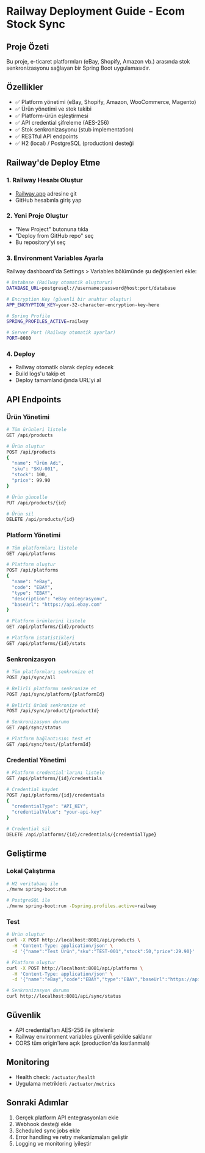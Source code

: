 # Railway Deployment Guide - Ecom Stock Sync

## Proje Özeti
Bu proje, e-ticaret platformları (eBay, Shopify, Amazon vb.) arasında stok senkronizasyonu sağlayan bir Spring Boot uygulamasıdır.

## Özellikler
- ✅ Platform yönetimi (eBay, Shopify, Amazon, WooCommerce, Magento)
- ✅ Ürün yönetimi ve stok takibi
- ✅ Platform-ürün eşleştirmesi
- ✅ API credential şifreleme (AES-256)
- ✅ Stok senkronizasyonu (stub implementation)
- ✅ RESTful API endpoints
- ✅ H2 (local) / PostgreSQL (production) desteği

## Railway'de Deploy Etme

### 1. Railway Hesabı Oluştur
- [Railway.app](https://railway.app) adresine git
- GitHub hesabınla giriş yap

### 2. Yeni Proje Oluştur
- "New Project" butonuna tıkla
- "Deploy from GitHub repo" seç
- Bu repository'yi seç

### 3. Environment Variables Ayarla
Railway dashboard'da Settings > Variables bölümünde şu değişkenleri ekle:

```bash
# Database (Railway otomatik oluşturur)
DATABASE_URL=postgresql://username:password@host:port/database

# Encryption Key (güvenli bir anahtar oluştur)
APP_ENCRYPTION_KEY=your-32-character-encryption-key-here

# Spring Profile
SPRING_PROFILES_ACTIVE=railway

# Server Port (Railway otomatik ayarlar)
PORT=8080
```

### 4. Deploy
- Railway otomatik olarak deploy edecek
- Build logs'u takip et
- Deploy tamamlandığında URL'yi al

## API Endpoints

### Ürün Yönetimi
```bash
# Tüm ürünleri listele
GET /api/products

# Ürün oluştur
POST /api/products
{
  "name": "Ürün Adı",
  "sku": "SKU-001",
  "stock": 100,
  "price": 99.90
}

# Ürün güncelle
PUT /api/products/{id}

# Ürün sil
DELETE /api/products/{id}
```

### Platform Yönetimi
```bash
# Tüm platformları listele
GET /api/platforms

# Platform oluştur
POST /api/platforms
{
  "name": "eBay",
  "code": "EBAY",
  "type": "EBAY",
  "description": "eBay entegrasyonu",
  "baseUrl": "https://api.ebay.com"
}

# Platform ürünlerini listele
GET /api/platforms/{id}/products

# Platform istatistikleri
GET /api/platforms/{id}/stats
```

### Senkronizasyon
```bash
# Tüm platformları senkronize et
POST /api/sync/all

# Belirli platformu senkronize et
POST /api/sync/platform/{platformId}

# Belirli ürünü senkronize et
POST /api/sync/product/{productId}

# Senkronizasyon durumu
GET /api/sync/status

# Platform bağlantısını test et
GET /api/sync/test/{platformId}
```

### Credential Yönetimi
```bash
# Platform credential'larını listele
GET /api/platforms/{id}/credentials

# Credential kaydet
POST /api/platforms/{id}/credentials
{
  "credentialType": "API_KEY",
  "credentialValue": "your-api-key"
}

# Credential sil
DELETE /api/platforms/{id}/credentials/{credentialType}
```

## Geliştirme

### Lokal Çalıştırma
```bash
# H2 veritabanı ile
./mvnw spring-boot:run

# PostgreSQL ile
./mvnw spring-boot:run -Dspring.profiles.active=railway
```

### Test
```bash
# Ürün oluştur
curl -X POST http://localhost:8081/api/products \
  -H 'Content-Type: application/json' \
  -d '{"name":"Test Ürün","sku":"TEST-001","stock":50,"price":29.90}'

# Platform oluştur
curl -X POST http://localhost:8081/api/platforms \
  -H 'Content-Type: application/json' \
  -d '{"name":"eBay","code":"EBAY","type":"EBAY","baseUrl":"https://api.ebay.com"}'

# Senkronizasyon durumu
curl http://localhost:8081/api/sync/status
```

## Güvenlik
- API credential'ları AES-256 ile şifrelenir
- Railway environment variables güvenli şekilde saklanır
- CORS tüm origin'lere açık (production'da kısıtlanmalı)

## Monitoring
- Health check: `/actuator/health`
- Uygulama metrikleri: `/actuator/metrics`

## Sonraki Adımlar
1. Gerçek platform API entegrasyonları ekle
2. Webhook desteği ekle
3. Scheduled sync jobs ekle
4. Error handling ve retry mekanizmaları geliştir
5. Logging ve monitoring iyileştir
